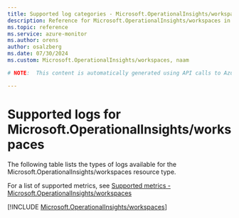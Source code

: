 ```yaml
---
title: Supported log categories - Microsoft.OperationalInsights/workspaces
description: Reference for Microsoft.OperationalInsights/workspaces in Azure Monitor Logs.
ms.topic: reference
ms.service: azure-monitor
ms.author: orens
author: osalzberg
ms.date: 07/30/2024
ms.custom: Microsoft.OperationalInsights/workspaces, naam

# NOTE:  This content is automatically generated using API calls to Azure. Any edits made on these files will be overwritten in the next run of the script. 

---
```





# Supported logs for Microsoft.OperationalInsights/workspaces  
The following table lists the types of logs available for the Microsoft.OperationalInsights/workspaces resource type.
  
  
  
For a list of supported metrics, see [Supported metrics - Microsoft.OperationalInsights/workspaces](../supported-metrics/microsoft-operationalinsights-workspaces-metrics.md)  
  

  
[!INCLUDE [Microsoft.OperationalInsights/workspaces](./includes/microsoft-operationalinsights-workspaces-logs-include.md)]  
  

